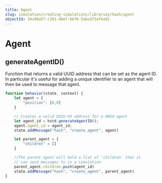 ```yaml
---
title: Agent
slug: simulation/creating-simulations/libraries/hash/agent
objectId: 34c98a57-c201-48ef-bb76-5abcd714fea9}
---
```


# Agent

## generateAgentID()

Function that returns a valid UUID address that can be set as the agent ID. In particular it's useful for adding a unique identifier to an agent that will then be used to message that agent.

```javascript
function behavior(state, context) {
    let agent = {
        "position": [0,0]
    }

    // Creates a valid UUID-V4 address for a HASH agent
    let agent_id = hstd.generateAgentID();
    agent.agent_id = agent_id;
    state.addMessage("hash", "create_agent", agent)

    let parent_agent = {
        "children" = []
    }

    //The parent agent will hold a list of 'children' that it
    // can send messages to in a simulation
    parent_agent.children.push(agent_id)
    state.addMessage("hash", "create_agent", parent_agent)
}
```

